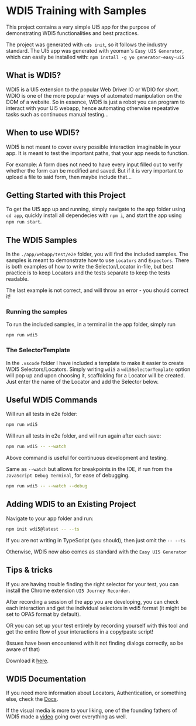 # WDI5 Training with Samples

This project contains a very simple UI5 app for the purpose of demonstrating WDI5 functionalities
and best practices.

The project was generated with `cds init`, so it follows the industry standard.
The UI5 app was generated with yeoman's `Easy UI5 Generator`, which can easily be installed with: 
`npm install -g yo generator-easy-ui5`

## What is WDI5?
WDI5 is a UI5 extension to the popular Web Driver IO or WDIO for short.
WDIO is one of the more popular ways of automated manipulation on the DOM of a website.
So in essence, WDI5 is just a robot you can program to interact with your UI5 webapp, 
hence automating otherwise repeatative tasks such as continuous manual testing...

## When to use WDI5?
WDI5 is not meant to cover every possible interaction imaginable in your app.
It is meant to test the important paths, that your app needs to function.

For example:
A form does not need to have every input filled out to verify whether the form can be modified and saved.
But if it is very important to upload a file to said form, then maybe include that...


## Getting Started with this Project
To get the UI5 app up and running, simply navigate to the app folder using `cd app`,
quickly install all dependecies with `npm i`,
and start the app using `npm run start`.

## The WDI5 Samples
In the `./app/webapp/test/e2e` folder, you will find the included samples.
The samples is meant to demonstrate how to use `Locators` and `Expectors`.
There is both examples of how to write the Selector/Locator in-file, but best practice is to keep Locators and the tests separate to keep the tests readable.

The last example is not correct, and will throw an error - you should correct it!

### Running the samples
To run the included samples, in a terminal in the app folder, simply run 
```sh
npm run wdi5
```

### The SelectorTemplate
In the `.vscode` folder I have included a template to make it easier to create WDI5 Selectors/Locators.
Simply writing `wdi5` a `wdi5SelectorTemplate` option will pop up and upon choosing it, scaffolding for a Locator will be created.
Just enter the name of the Locator and add the Selector below.


## Useful WDI5 Commands
Will run all tests in e2e folder:
```sh
npm run wdi5
```

Will run all tests in e2e folder, and will run again after each save:
```sh
npm run wdi5 -- --watch
```
Above command is useful for continuous development and testing.

Same as `--watch` but allows for breakpoints in the IDE, if run from the `JavaScript Debug Terminal`, for ease of debugging.
```sh
npm run wdi5 -- --watch --debug
```


## Adding WDI5 to an Existing Project
Navigate to your app folder and run:
```sh
npm init wdi5@latest -- --ts 
```
If you are not writing in TypeScript (you should), then just omit the `-- --ts`

Otherwise, WDI5 now also comes as standard with the `Easy UI5 Generator`

## Tips & tricks
If you are having trouble finding the right selector for your test, you can install the Chrome extension `UI5 Journey Recorder`.

After recording a session of the app you are developing, you can check each interaction and get the individual selectors in wdi5 format (it might be set to OPA5 format by default).

OR you can set up your test entirely by recording yourself with this tool and get the entire flow of your interactions in a copy/paste script!

(Issues have been encountered with it not finding dialogs correctly, so be aware of that)

Download it [here](https://chromewebstore.google.com/detail/ui5-journey-recorder/clhcepeibbgcdmhalaaomdpofecmgimf).

## WDI5 Documentation
If you need more information about Locators, Authentication, or something else, check the [Docs](https://ui5-community.github.io/wdi5/#/).

If the visual media is more to your liking, one of the founding fathers of WDI5 made a [video](https://www.youtube.com/watch?v=f-0ztSnb2-c) going over everything as well.